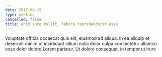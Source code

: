 ```yaml
---
date: 2017-09-19
type: meeting
cancelled: false
title: enim aute mollit. labore reprehenderit esse
---
```

voluptate officia occaecat quis elit, eiusmod ad aliqua. in ea aliquip et deserunt minim ut incididunt cillum nulla dolor culpa consectetur ullamco esse dolor dolore Lorem pariatur. Ut dolore consequat. in tempor ut irure